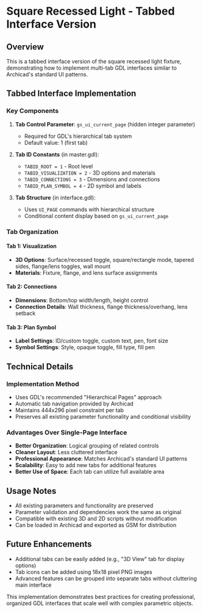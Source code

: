 # Square Recessed Light - Tabbed Interface Version

## Overview

This is a tabbed interface version of the square recessed light fixture, demonstrating how to implement multi-tab GDL interfaces similar to Archicad's standard UI patterns.

## Tabbed Interface Implementation

### Key Components

1. **Tab Control Parameter**: `gs_ui_current_page` (hidden integer parameter)
   - Required for GDL's hierarchical tab system
   - Default value: 1 (first tab)

2. **Tab ID Constants** (in master.gdl):
   - `TABID_ROOT = 1` - Root level
   - `TABID_VISUALIZATION = 2` - 3D options and materials
   - `TABID_CONNECTIONS = 3` - Dimensions and connections
   - `TABID_PLAN_SYMBOL = 4` - 2D symbol and labels

3. **Tab Structure** (in interface.gdl):
   - Uses `UI_PAGE` commands with hierarchical structure
   - Conditional content display based on `gs_ui_current_page`

### Tab Organization

#### Tab 1: Visualization
- **3D Options**: Surface/recessed toggle, square/rectangle mode, tapered sides, flange/lens toggles, wall mount
- **Materials**: Fixture, flange, and lens surface assignments

#### Tab 2: Connections  
- **Dimensions**: Bottom/top width/length, height control
- **Connection Details**: Wall thickness, flange thickness/overhang, lens setback

#### Tab 3: Plan Symbol
- **Label Settings**: ID/custom toggle, custom text, pen, font size
- **Symbol Settings**: Style, opaque toggle, fill type, fill pen

## Technical Details

### Implementation Method
- Uses GDL's recommended "Hierarchical Pages" approach
- Automatic tab navigation provided by Archicad
- Maintains 444x296 pixel constraint per tab
- Preserves all existing parameter functionality and conditional visibility

### Advantages Over Single-Page Interface
- **Better Organization**: Logical grouping of related controls
- **Cleaner Layout**: Less cluttered interface
- **Professional Appearance**: Matches Archicad's standard UI patterns
- **Scalability**: Easy to add new tabs for additional features
- **Better Use of Space**: Each tab can utilize full available area

## Usage Notes

- All existing parameters and functionality are preserved
- Parameter validation and dependencies work the same as original
- Compatible with existing 3D and 2D scripts without modification
- Can be loaded in Archicad and exported as GSM for distribution

## Future Enhancements

- Additional tabs can be easily added (e.g., "3D View" tab for display options)
- Tab icons can be added using 18x18 pixel PNG images
- Advanced features can be grouped into separate tabs without cluttering main interface

This implementation demonstrates best practices for creating professional, organized GDL interfaces that scale well with complex parametric objects.